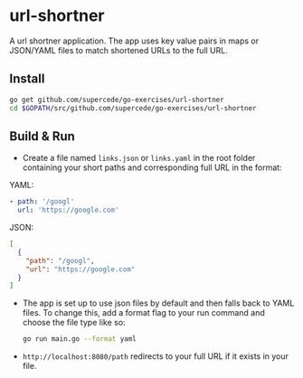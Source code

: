 # url-shortner

A url shortner application. The app uses key value pairs in maps or JSON/YAML files to match shortened URLs to the full URL.

## Install

```bash
go get github.com/supercede/go-exercises/url-shortner
cd $GOPATH/src/github.com/supercede/go-exercises/url-shortner
```

## Build & Run

- Create a file named `links.json` or `links.yaml` in the root folder containing your short paths and corresponding full URL in the format:

YAML:

```yaml
- path: '/googl'
  url: 'https://google.com'
```

JSON:

```json
[
  {
    "path": "/googl",
    "url": "https://google.com"
  }
]
```

- The app is set up to use json files by default and then falls back to YAML files. To change this, add a format flag to your run command and choose the file type like so:

  ```bash
  go run main.go --format yaml
  ```

- `http://localhost:8080/path` redirects to your full URL if it exists in your file.
